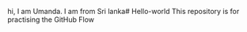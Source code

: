 hi, I am Umanda. I am from Sri lanka# Hello-world
This repository is for practising the GitHub Flow
